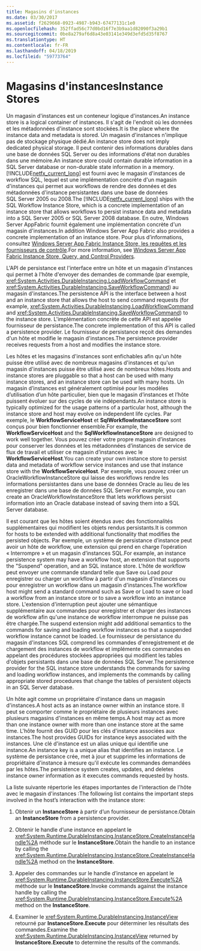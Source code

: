 ```yaml
---
title: Magasins d'instances
ms.date: 03/30/2017
ms.assetid: f2629668-0923-4987-b943-67477131c1e0
ms.openlocfilehash: 352ffad56c77d0bd16f7e3b9aa1d82090f3a29b1
ms.sourcegitcommit: 0be8a279af6d8a43e03141e349d3efd5d35f8767
ms.translationtype: HT
ms.contentlocale: fr-FR
ms.lasthandoff: 04/18/2019
ms.locfileid: "59773764"
---
```

# <a name="instance-stores"></a><span data-ttu-id="3fb12-102">Magasins d'instances</span><span class="sxs-lookup"><span data-stu-id="3fb12-102">Instance Stores</span></span>
<span data-ttu-id="3fb12-103">Un magasin d'instances est un conteneur logique d'instances.</span><span class="sxs-lookup"><span data-stu-id="3fb12-103">An instance store is a logical container of instances.</span></span> <span data-ttu-id="3fb12-104">Il s'agit de l'endroit où les données et les métadonnées d'instance sont stockées.</span><span class="sxs-lookup"><span data-stu-id="3fb12-104">It is the place where the instance data and metadata is stored.</span></span> <span data-ttu-id="3fb12-105">Un magasin d'instances n'implique pas de stockage physique dédié.</span><span class="sxs-lookup"><span data-stu-id="3fb12-105">An instance store does not imply dedicated physical storage.</span></span> <span data-ttu-id="3fb12-106">Il peut contenir des informations durables dans une base de données SQL Server ou des informations d'état non durables dans une mémoire.</span><span class="sxs-lookup"><span data-stu-id="3fb12-106">An instance store could contain durable information in a SQL Server database or non-durable state information in a memory.</span></span> <span data-ttu-id="3fb12-107">[!INCLUDE[netfx_current_long](../../../includes/netfx-current-long-md.md)] est fourni avec le magasin d'instances de workflow SQL, lequel est une implémentation concrète d'un magasin d'instances qui permet aux workflows de rendre des données et des métadonnées d'instance persistantes dans une base de données SQL Server 2005 ou 2008.</span><span class="sxs-lookup"><span data-stu-id="3fb12-107">The [!INCLUDE[netfx_current_long](../../../includes/netfx-current-long-md.md)] ships with the SQL Workflow Instance Store, which is a concrete implementation of an instance store that allows workflows to persist instance data and metadata into a SQL Server 2005 or SQL Server 2008 database.</span></span> <span data-ttu-id="3fb12-108">En outre, Windows Server AppFabric fournit également une implémentation concrète d'un magasin d'instances.</span><span class="sxs-lookup"><span data-stu-id="3fb12-108">In addition Windows Server App Fabric also provides a concrete implementation of an instance store.</span></span> <span data-ttu-id="3fb12-109">Pour plus d’informations, consultez [Windows Server App Fabric Instance Store, les requêtes et les fournisseurs de contrôle](https://go.microsoft.com/fwlink/?LinkID=201201&clcid=0x409).</span><span class="sxs-lookup"><span data-stu-id="3fb12-109">For more information, see [Windows Server App Fabric Instance Store, Query, and Control Providers](https://go.microsoft.com/fwlink/?LinkID=201201&clcid=0x409).</span></span>  
  
 <span data-ttu-id="3fb12-110">L'API de persistance est l'interface entre un hôte et un magasin d'instances qui permet à l'hôte d'envoyer des demandes de commande (par exemple, <xref:System.Activities.DurableInstancing.LoadWorkflowCommand> et <xref:System.Activities.DurableInstancing.SaveWorkflowCommand>) au magasin d'instances.</span><span class="sxs-lookup"><span data-stu-id="3fb12-110">The persistence API is the interface between a host and an instance store that allows the host to send command requests (for example, <xref:System.Activities.DurableInstancing.LoadWorkflowCommand> and <xref:System.Activities.DurableInstancing.SaveWorkflowCommand>) to the instance store.</span></span> <span data-ttu-id="3fb12-111">L'implémentation concrète de cette API est appelée fournisseur de persistance.</span><span class="sxs-lookup"><span data-stu-id="3fb12-111">The concrete implementation of this API is called a persistence provider.</span></span> <span data-ttu-id="3fb12-112">Le fournisseur de persistance reçoit des demandes d'un hôte et modifie le magasin d'instances.</span><span class="sxs-lookup"><span data-stu-id="3fb12-112">The persistence provider receives requests from a host and modifies the instance store.</span></span>  
  
 <span data-ttu-id="3fb12-113">Les hôtes et les magasins d'instances sont enfichables afin qu'un hôte puisse être utilisé avec de nombreux magasins d'instances et qu'un magasin d'instances puisse être utilisé avec de nombreux hôtes.</span><span class="sxs-lookup"><span data-stu-id="3fb12-113">Hosts and instance stores are pluggable so that a host can be used with many instance stores, and an instance store can be used with many hosts.</span></span> <span data-ttu-id="3fb12-114">Un magasin d’instances est généralement optimisé pour les modèles d’utilisation d’un hôte particulier, bien que le magasin d’instances et l’hôte puissent évoluer sur des cycles de vie indépendants.</span><span class="sxs-lookup"><span data-stu-id="3fb12-114">An instance store is typically optimized for the usage patterns of a particular host, although the instance store and host may evolve on independent life cycles.</span></span> <span data-ttu-id="3fb12-115">Par exemple, le **WorkflowServiceHost** et **SqlWorkflowInstanceStore** sont conçus pour bien fonctionner ensemble.</span><span class="sxs-lookup"><span data-stu-id="3fb12-115">For example, the **WorkflowServiceHost** and the **SqlWorkflowInstanceStore** are designed to work well together.</span></span> <span data-ttu-id="3fb12-116">Vous pouvez créer votre propre magasin d’instances pour conserver les données et les métadonnées d’instances de service de flux de travail et utiliser ce magasin d’instances avec le **WorkflowServiceHost**.</span><span class="sxs-lookup"><span data-stu-id="3fb12-116">You can create your own instance store to persist data and metadata of workflow service instances and use that instance store with the **WorkflowServiceHost**.</span></span> <span data-ttu-id="3fb12-117">Par exemple, vous pouvez créer un OracleWorkflowInstanceStore qui laisse des workflows rendre les informations persistantes dans une base de données Oracle au lieu de les enregistrer dans une base de données SQL Server.</span><span class="sxs-lookup"><span data-stu-id="3fb12-117">For example, you can create an OracleWorkflowInstanceStore that lets workflows persist information into an Oracle database instead of saving them into a SQL Server database.</span></span>  
  
 <span data-ttu-id="3fb12-118">Il est courant que les hôtes soient étendus avec des fonctionnalités supplémentaires qui modifient les objets rendus persistants.</span><span class="sxs-lookup"><span data-stu-id="3fb12-118">It is common for hosts to be extended with additional functionality that modifies the persisted objects.</span></span> <span data-ttu-id="3fb12-119">Par exemple, un système de persistance d’instance peut avoir un hôte de workflow, une extension qui prend en charge l’opération « Interrompre » et un magasin d’instances SQL.</span><span class="sxs-lookup"><span data-stu-id="3fb12-119">For example, an instance persistence system may have a workflow host, an extension that supports the "Suspend" operation, and an SQL instance store.</span></span>  <span data-ttu-id="3fb12-120">L'hôte de workflow peut envoyer une commande standard telle que Save ou Load pour enregistrer ou charger un workflow à partir d'un magasin d'instances ou pour enregistrer un workflow dans un magasin d'instances.</span><span class="sxs-lookup"><span data-stu-id="3fb12-120">The workflow host might send a standard command such as Save or Load to save or load a workflow from an instance store or to save a workflow into an instance store.</span></span> <span data-ttu-id="3fb12-121">L'extension d'interruption peut ajouter une sémantique supplémentaire aux commandes pour enregistrer et charger des instances de workflow afin qu'une instance de workflow interrompue ne puisse pas être chargée.</span><span class="sxs-lookup"><span data-stu-id="3fb12-121">The suspend extension might add additional semantics to the commands for saving and loading workflow instances so that a suspended workflow instance cannot be loaded.</span></span> <span data-ttu-id="3fb12-122">Le fournisseur de persistance du magasin d'instances SQL comprend les commandes d'enregistrement et de chargement des instances de workflow et implémente ces commandes en appelant des procédures stockées appropriées qui modifient les tables d'objets persistants dans une base de données SQL Server.</span><span class="sxs-lookup"><span data-stu-id="3fb12-122">The persistence provider for the SQL instance store understands the commands for saving and loading workflow instances, and implements the commands by calling appropriate stored procedures that change the tables of persistent objects in an SQL Server database.</span></span>  
  
 <span data-ttu-id="3fb12-123">Un hôte agit comme un propriétaire d'instance dans un magasin d'instances.</span><span class="sxs-lookup"><span data-stu-id="3fb12-123">A host acts as an instance owner within an instance store.</span></span> <span data-ttu-id="3fb12-124">Il peut se comporter comme le propriétaire de plusieurs instances avec plusieurs magasins d'instances en même temps.</span><span class="sxs-lookup"><span data-stu-id="3fb12-124">A host may act as more than one instance owner with more than one instance store at the same time.</span></span> <span data-ttu-id="3fb12-125">L'hôte fournit des GUID pour les clés d'instance associées aux instances.</span><span class="sxs-lookup"><span data-stu-id="3fb12-125">The host provides GUIDs for instance keys associated with the instances.</span></span> <span data-ttu-id="3fb12-126">Une clé d'instance est un alias unique qui identifie une instance.</span><span class="sxs-lookup"><span data-stu-id="3fb12-126">An instance key is a unique alias that identifies an instance.</span></span> <span data-ttu-id="3fb12-127">Le système de persistance crée, met à jour et supprime les informations de propriétaire d'instance à mesure qu'il exécute les commandes demandées par les hôtes.</span><span class="sxs-lookup"><span data-stu-id="3fb12-127">The persistence system creates, updates, and deletes instance owner information as it executes commands requested by hosts.</span></span>  
  
 <span data-ttu-id="3fb12-128">La liste suivante répertorie les étapes importantes de l'interaction de l'hôte avec le magasin d'instances :</span><span class="sxs-lookup"><span data-stu-id="3fb12-128">The following list contains the important steps involved in the host’s interaction with the instance store:</span></span>  
  
1. <span data-ttu-id="3fb12-129">Obtenir un **InstanceStore** à partir d’un fournisseur de persistance.</span><span class="sxs-lookup"><span data-stu-id="3fb12-129">Obtain an **InstanceStore** from a persistence provider.</span></span>  

2. <span data-ttu-id="3fb12-130">Obtenir le handle d’une instance en appelant le <xref:System.Runtime.DurableInstancing.InstanceStore.CreateInstanceHandle%2A> méthode sur le **InstanceStore**.</span><span class="sxs-lookup"><span data-stu-id="3fb12-130">Obtain the handle to an instance by calling the <xref:System.Runtime.DurableInstancing.InstanceStore.CreateInstanceHandle%2A> method on the **InstanceStore**.</span></span>  
  
3. <span data-ttu-id="3fb12-131">Appeler des commandes sur le handle d’instance en appelant le <xref:System.Runtime.DurableInstancing.InstanceStore.Execute%2A> méthode sur le **InstanceStore**.</span><span class="sxs-lookup"><span data-stu-id="3fb12-131">Invoke commands against the instance handle by calling the <xref:System.Runtime.DurableInstancing.InstanceStore.Execute%2A> method on the **InstanceStore**.</span></span>  
  
4. <span data-ttu-id="3fb12-132">Examiner le <xref:System.Runtime.DurableInstancing.InstanceView> retourné par **InstanceStore.Execute** pour déterminer les résultats des commandes.</span><span class="sxs-lookup"><span data-stu-id="3fb12-132">Examine the <xref:System.Runtime.DurableInstancing.InstanceView> returned by **InstanceStore.Execute** to determine the results of the commands.</span></span>
